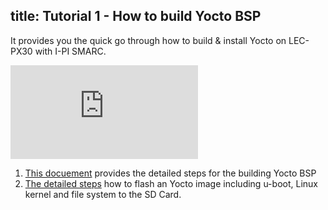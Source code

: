 title: Tutorial 1 - How to build Yocto BSP 
---

It provides you the quick go through how to build & install Yocto on LEC-PX30 with I-PI SMARC. 

<div class="contentiframe">

<iframe  class="responsive-iframe"  src="https://www.youtube.com/embed/ypMezx14WA8" frameborder="0" allow="autoplay; encrypted-media" allowfullscreen></iframe>

</div>

1. [This docuement](https://github.com/ADLINK/meta-adlink-rockchip/wiki/01.-Build-Yocto-Image-on-LEC-PX30-with-IPi-SMARC) provides the detailed steps for the building Yocto BSP
2. [The detailed steps](../HowToFlashImage.html#Windows-Host-1) how to flash an Yocto image including u-boot, Linux kernel and file system to the SD Card.

 